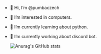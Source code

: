 - 👋 Hi, I’m @pumbaczech
- 👀 I’m interested in computers.
- 🌱 I’m currently learning about python.
- 🌱 I’m currently working about discord bot.

  ![Anurag's GitHub stats](https://github-readme-stats.vercel.app/api?username=pumbaczech&show_icons=true&theme=dark)


  



